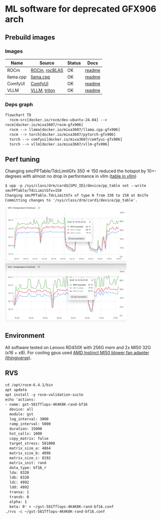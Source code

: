 # ML software for deprecated GFX906 arch

## Prebuild images
### Images
| Name | Source | Status | Docs |
| ---- | ------ | ------ | ---- |
| ROCm | [ROCm](https://github.com/ROCm/ROCm), [rocBLAS](https://github.com/ROCm/rocBLAS) | OK | [readme](./rocm/readme.md) |
| llama.cpp | [llama.cpp](https://github.com/ggml-org/llama.cpp) | OK | [readme](./llama.cpp/readme.md) |
| ComfyUI | [ComfyUI](https://github.com/comfyanonymous/ComfyUI) | OK | [readme](./comfyui/readme.md) |
| VLLM | [VLLM](https://github.com/nlzy/vllm-gfx906), [triton](https://github.com/nlzy/triton-gfx906) | OK | [readme](./vllm/readme.md) |

### Deps graph
```mermaid
flowchart TD
  rocm-src[docker.io/rocm/dev-ubuntu-24.04] --> rocm[docker.io/mixa3607/rocm-gfx906] 
  rocm --> llama[docker.io/mixa3607/llama.cpp-gfx906]
  rocm --> torch[docker.io/mixa3607/pytorch-gfx906]
  torch --> comfyui[docker.io/mixa3607/comfyui-gfx906]
  torch --> vllm[docker.io/mixa3607/vllm-gfx906]
```

## Perf tuning
Changing smcPPTable/TdcLimitGfx 350 => 150 reduced the hotspot by 10+- degrees with almost no drop in performance in vllm ([table in vllm](./vllm/readme.md#benchmarks))

```console
$ upp -p /sys/class/drm/card${GPU_ID}/device/pp_table set --write smcPPTable/TdcLimitGfx=150
Changing smcPPTable.TdcLimitGfx of type H from 330 to 150 at 0x1fe
Committing changes to '/sys/class/drm/card1/device/pp_table'.
```
<img src="./docs/images/temperatures.png" alt="temperatures" width="400"/>

## Environment
All software tested on Lenovo RD450X with 256G mem and 2x MI50 32G (x16 + x8). For cooling gpus used [AMD Instinct MI50 blower fan adapter (thingiverse)](https://www.thingiverse.com/thing:7153218).

## RVS
```shell
cd /opt/rocm-6.4.1/bin
apt update
apt install -y rocm-validation-suite
echo 'actions:
- name: gst-581Tflops-4K4K8K-rand-bf16
  device: all
  module: gst
  log_interval: 3000
  ramp_interval: 5000
  duration: 15000
  hot_calls: 1000
  copy_matrix: false
  target_stress: 581000
  matrix_size_a: 4864
  matrix_size_b: 4096
  matrix_size_c: 8192
  matrix_init: rand
  data_type: bf16_r
  lda: 8320
  ldb: 8320
  ldc: 4992
  ldd: 4992
  transa: 1
  transb: 0
  alpha: 1
  beta: 0' > ~/gst-581Tflops-4K4K8K-rand-bf16.conf
./rvs -c ~/gst-581Tflops-4K4K8K-rand-bf16.conf
```




